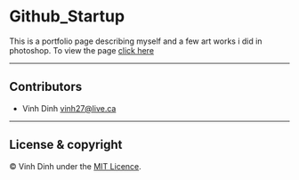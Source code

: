 # Github_Startup

This is a portfolio page describing myself and a few art works i did in photoshop.
To view the page [click here](https://vinhtagecoder.github.io/Github_Startup/)

---

## Contributors

- Vinh Dinh <vinh27@live.ca>

---

## License & copyright

© Vinh Dinh under the [MIT Licence](LICENSE).
